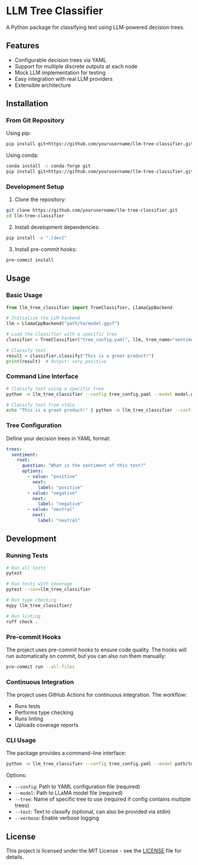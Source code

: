 # LLM Tree Classifier

A Python package for classifying text using LLM-powered decision trees.

## Features

- Configurable decision trees via YAML
- Support for multiple discrete outputs at each node
- Mock LLM implementation for testing
- Easy integration with real LLM providers
- Extensible architecture

## Installation

### From Git Repository

Using pip:
```bash
pip install git+https://github.com/yourusername/llm-tree-classifier.git
```

Using conda:
```bash
conda install -c conda-forge git
pip install git+https://github.com/yourusername/llm-tree-classifier.git
```

### Development Setup

1. Clone the repository:
```bash
git clone https://github.com/yourusername/llm-tree-classifier.git
cd llm-tree-classifier
```

2. Install development dependencies:
```bash
pip install -e ".[dev]"
```

3. Install pre-commit hooks:
```bash
pre-commit install
```

## Usage

### Basic Usage

```python
from llm_tree_classifier import TreeClassifier, LlamaCppBackend

# Initialize the LLM backend
llm = LlamaCppBackend("path/to/model.gguf")

# Load the classifier with a specific tree
classifier = TreeClassifier("tree_config.yaml", llm, tree_name="sentiment")

# Classify text
result = classifier.classify("This is a great product!")
print(result)  # Output: very_positive
```

### Command Line Interface

```bash
# Classify text using a specific tree
python -m llm_tree_classifier --config tree_config.yaml --model model.gguf --tree sentiment --text "This is a great product!"

# Classify text from stdin
echo "This is a great product!" | python -m llm_tree_classifier --config tree_config.yaml --model model.gguf --tree sentiment
```

### Tree Configuration

Define your decision trees in YAML format:

```yaml
trees:
  sentiment:
    root:
      question: "What is the sentiment of this text?"
      options:
        - value: "positive"
          next:
            label: "positive"
        - value: "negative"
          next:
            label: "negative"
        - value: "neutral"
          next:
            label: "neutral"
```

## Development

### Running Tests

```bash
# Run all tests
pytest

# Run tests with coverage
pytest --cov=llm_tree_classifier

# Run type checking
mypy llm_tree_classifier/

# Run linting
ruff check .
```

### Pre-commit Hooks

The project uses pre-commit hooks to ensure code quality. The hooks will run automatically on commit, but you can also run them manually:

```bash
pre-commit run --all-files
```

### Continuous Integration

The project uses GitHub Actions for continuous integration. The workflow:
- Runs tests
- Performs type checking
- Runs linting
- Uploads coverage reports

### CLI Usage

The package provides a command-line interface:

```bash
python -m llm_tree_classifier --config tree_config.yaml --model path/to/model.bin --text "Your text here"
```

Options:
- `--config`: Path to YAML configuration file (required)
- `--model`: Path to LLaMA model file (required)
- `--tree`: Name of specific tree to use (required if config contains multiple trees)
- `--text`: Text to classify (optional, can also be provided via stdin)
- `--verbose`: Enable verbose logging

## License

This project is licensed under the MIT License - see the [LICENSE](LICENSE) file for details.